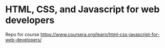 # HTML, CSS, and Javascript for web developers

Repo for course https://www.coursera.org/learn/html-css-javascript-for-web-developers/

